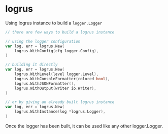 # logrus

Using logrus instance to build a `logger.Logger`

```go
// there are few ways to build a logrus instance

// using the logger configuration
var log, err = logrus.New(
    logrus.WithConfig(cfg logger.Config),
)

// building it directly
var log, err = logrus.New(
    logrus.WithLevel(level logger.Level),
    logrus.WithConsoleFormatter(colored bool),
    logrus.WithJSONFormatter(),
    logrus.WithOutput(writer io.Writer),
)

// or by giving an already built logrus instance
var log, err = logrus.New(
    logrus.WithInstance(log *logrus.Logger),
)
```

Once the logger has been built, it can be used like any other logger.Logger.
